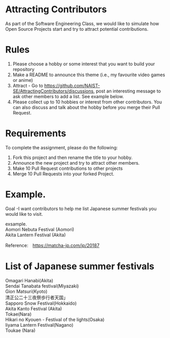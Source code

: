 # Attracting Contributors
As part of the Software Engineering Class, we would like to simulate how Open Source Projects start and try to attract potential contributions.

# Rules

1. Please choose a hobby or some interest that you want to build your repository
2. Make a README to announce this theme (i.e., my favourite video games or anime)
3. Attract - Go to https://github.com/NAIST-SE/AttractingContributors/discussions, post an interesting message to ask other members to add a list. See example below.
4. Please collect up to 10 hobbies or interest from other contributors. You can also discuss and talk about the hobby before you merge their Pull Request.

# Requirements
To complete the assignment, please do the following:
1. Fork this project and then rename the title to your hobby. 
2. Announce the new project and try to attract other members.
3. Make 10 Pull Request contributions to other projects
4. Merge 10 Pull Requests into your forked Project.

# Example. 
Goal -I want contributors to help me list Japanese summer festivals you would like to visit.

exsample.<br>
Aomori Nebuta Festival (Aomori)<br>
Akita Lantern Festival (Akita)

Reference:　https://matcha-jp.com/jp/20187

# List of Japanese summer festivals
Omagari Hanabi(Akita)<br>
Sendai Tanabata festival(Miyazaki)<br>
Gion Matsuri(Kyoto)<br>
清正公二十三夜祭歩行者天国」<br>
Sapporo Snow Festival(Hokkaido)<br>
Akita Kanto Festival (Akita) <br>
Tokae(Nara)<br>
Hikari no Kyouen - Festival of the lights(Osaka)<br>
Iiyama Lantern Festival(Nagano)<br>
Toukae (Nara)<br>
